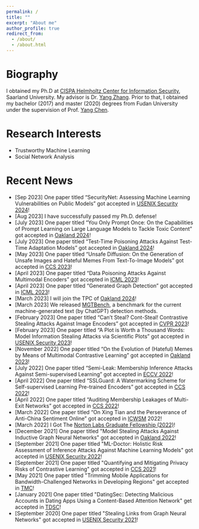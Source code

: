 ```yaml
---
permalink: /
title: ""
excerpt: "About me"
author_profile: true
redirect_from: 
  - /about/
  - /about.html
---
```



Biography
======
I obtained my Ph.D at [CISPA Helmholtz Center for Information Security](https://cispa.saarland/), Saarland University. My advisor is Dr. [Yang Zhang](https://yangzhangalmo.github.io/).
Prior to that, I obtained my bachelor (2017) and master (2020) degrees from Fudan University under the supervision of  Prof. [Yang Chen](https://chenyang03.wordpress.com/).


Research Interests
======
- Trustworthy Machine Learning
- Social Network Analysis

<!-- <span style="color:rgb(0, 119, 181)"><b>I'm looking for jobs from both acadamia and industry! Please drop me an email (wooohxl@gmail.com) if you think I'd be a good fit for your team :D</b></span> -->

Recent News
======
- [Sep 2023] One paper titled “SecurityNet: Assessing Machine Learning Vulnerabilities on Public Models” got accepted in [USENIX Security 2024](https://www.usenix.org/conference/usenixsecurity24/)!
- [Aug 2023] I have successfully passed my Ph.D. defense! 
- [July 2023] One paper titled “You Only Prompt Once: On the Capabilities of Prompt Learning on Large Language Models to Tackle Toxic Content” got accepted in [Oakland 2024](https://sp2024.ieee-security.org/)!
- [July 2023] One paper titled “Test-Time Poisoning Attacks Against Test-Time Adaptation Models” got accepted in [Oakland 2024](https://sp2024.ieee-security.org/)!
- [May 2023] One paper titled “Unsafe Diffusion: On the Generation of Unsafe Images and Hateful Memes From Text-To-Image Models” got accepted in [CCS 2023](https://www.sigsac.org/ccs/CCS2023/)!
- [April 2023] One paper titled “Data Poisoning Attacks Against Multimodal Encoders” got accepted in [ICML 2023](https://icml.cc/)!
- [April 2023] One paper titled “Generated Graph Detection” got accepted in [ICML 2023](https://icml.cc/)!
- [March 2023] I will join the TPC of [Oakland 2024](https://sp2024.ieee-security.org/)!
- [March 2023] We released [MGTBench](https://github.com/xinleihe/MGTBench), a benchmark for the current machine-generated text (by ChatGPT) detection methods.
- [February 2023] One paper titled “Can’t Steal? Cont-Steal! Contrastive Stealing Attacks Against Image Encoders” got accepted in [CVPR 2023](https://cvpr2023.thecvf.com/)!
- [February 2023] One paper titled “A Plot is Worth a Thousand Words: Model Information Stealing Attacks via Scientific Plots” got accepted in [USENIX Security 2023](https://www.usenix.org/conference/usenixsecurity23)!
- [November 2022] One paper titled “On the Evolution of (Hateful) Memes by Means of Multimodal Contrastive Learning” got accepted in [Oakland 2023](https://www.ieee-security.org/TC/SP2023/)!
- [July 2022] One paper titled “Semi-Leak: Membership Inference Attacks Against Semi-supervised Learning” got accepted in [ECCV 2022](https://eccv2022.ecva.net/)!
- [April 2022] One paper titled “SSLGuard: A Watermarking Scheme for Self-supervised Learning Pre-trained Encoders” got accepted in [CCS 2022](https://www.sigsac.org/ccs/CCS2022/)!
- [April 2022] One paper titled “Auditing Membership Leakages of Multi-Exit Networks” got accepted in [CCS 2022](https://www.sigsac.org/ccs/CCS2022/)!
- [March 2022] One paper titled “On Xing Tian and the Perseverance of Anti-China Sentiment Online” got accepted in [ICWSM](https://www.icwsm.org/2022/index.html/) 2022!
- [March 2022] I Got The [Norton Labs Graduate Fellowship (2022)](https://www.nortonlifelock.com/us/en/research-labs/news/2022-fellowship-winners/)!
- [December 2021] One paper titled "Model Stealing Attacks Against Inductive Graph Neural Networks" got accepted in [Oakland 2022](https://www.ieee-security.org/TC/SP2022/)!
- [September 2021] One paper titled "ML-Doctor: Holistic Risk Assessment of Inference Attacks Against Machine Learning Models" got accepted in [USENIX Security 2022](https://www.usenix.org/conference/usenixsecurity22)!
- [September 2021] One paper titled "Quantifying and Mitigating Privacy Risks of Contrastive Learning" got accepted in [CCS 2021](https://www.sigsac.org/ccs/CCS2021/)!
- [May 2021]  One paper titled "Trimming Mobile Applications for Bandwidth-Challenged Networks in Developing Regions" get accepted in [TMC](https://ieeexplore.ieee.org/xpl/RecentIssue.jsp?punumber=7755)!
- [January 2021]  One paper titled "DatingSec: Detecting Malicious Accounts in Dating Apps Using a Content-Based Attention Network" get accepted in [TDSC](https://ieeexplore.ieee.org/xpl/RecentIssue.jsp?punumber=8858)!
- [September 2020] One paper titled "Stealing Links from Graph Neural Networks" got accepted in [USENIX Security 2021](https://www.usenix.org/conference/usenixsecurity21)!

<!-- Education
======
**2020.2-Now** &nbsp;&nbsp;&nbsp;&nbsp; Ph.D Student of Computer Science, CISPA Helmholtz Center for Information Security
<br>
**Advisor**: Dr. [Yang Zhang](https://yangzhangalmo.github.io/).



**2017.9-2020.1** &nbsp;&nbsp;&nbsp;&nbsp; Master of Computer Science, Fudan University
<br>
**Advisor**: Prof. [Yang Chen](https://chenyang03.wordpress.com/)


**2018.11-2019.1** &nbsp;&nbsp;&nbsp;&nbsp; Research Intern in South University of Science and Technology of China.
<br>
**Advisor**: Prof. [Jin Zhang](http://icollege.sustc.edu.cn/page/content?id=156)


**2018.6-2018.9** &nbsp;&nbsp;&nbsp;&nbsp; Research Intern in Institute of Computer Science, University of Goettingen.
<br>
**Advisor**: Prof. [Xiaoming Fu](https://user.informatik.uni-goettingen.de/~fu/)


**2013.9-2017.6** &nbsp;&nbsp;&nbsp;&nbsp; Bachelor of Computer Science, Fudan University.
<br>
**Advisor**: Prof. [Yang Chen](https://chenyang03.wordpress.com/) -->
